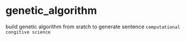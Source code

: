 # genetic_algorithm
build genetic algorithm from sratch to generate sentence ``computational congitive science ``
